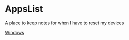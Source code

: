 # AppsList
A place to keep notes for when I have to reset my devices

[Windows](Windows_Apps_List.md)
